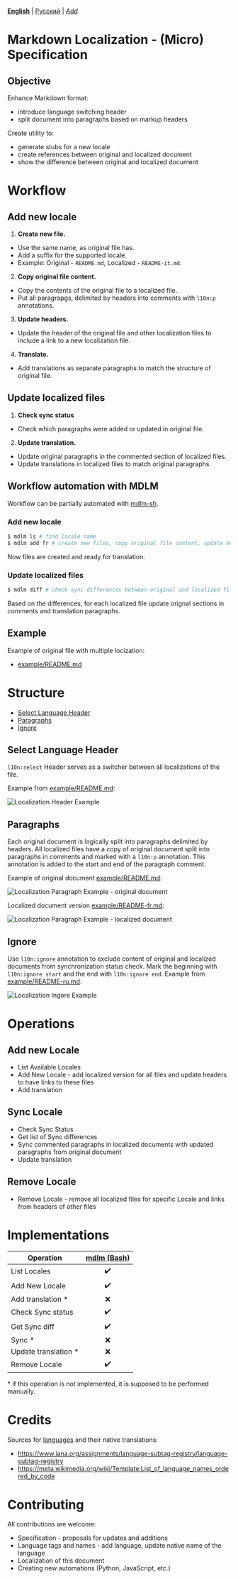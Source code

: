 **[English](README.md)** | [Русский](README-ru.md) | *[Add](https://github.com/markdown-localization/markdown-localization-spec#workflow)* <!-- l10n:select -->

# Markdown Localization - (Micro) Specification

## Objective

Enhance Markdown format:
* introduce language switching header
* split document into paragraphs based on markup headers

Create utility to:
* generate stubs for a new locale
* create references between original and localized document
* show the difference between original and localized document

# Workflow

## Add new locale

1. **Create new file.** 
* Use the same name, as original file has.
* Add a suffix for the supported locale.
* Example: Original - `README.md`, Localized - `README-it.md`.

2. **Copy original file content.**
* Copy the contents of the original file to a localized file.
* Put all paragrapgs, delimited by headers into comments with `l10n:p` annotations.

3. **Update headers.**
* Update the header of the original file and other localization files to include a link to a new localization file.

4. **Translate.**
* Add translations as separate paragraphs to match the structure of original file.

## Update localized files

1. **Check sync status**
* Check which paragraphs were added or updated in original file.

2. **Update translation.**
* Update original paragraphs in the commented section of localized files.
* Update translations in localized files to match original paragraphs

## Workflow automation with MDLM

Workflow can be partially automated with [mdlm-sh](https://github.com/markdown-localization/mdlm-sh).

### Add new locale

```sh
$ mdlm ls # find locale name
$ mdlm add fr # create new files, copy original file content, update headers.
```
Now files are created and ready for translation.

### Update localized files

```sh
$ mdlm diff # check sync differences between original and localized files.
```
Based on the differences, for each localized file update orignal sections in comments and translation paragraphs.

## Example
Example of original file with multiple locization:
* [example/README.md](example/README.md)

# Structure

- [Select Language Header](#select-language-header)
- [Paragraphs](#paragraphs)
- [Ignore](#ignore)

## Select Language Header

`l10n:select` Header serves as a switcher between all localizations of the file.

Example from [example/README.md](example/README-es.md):

![Localization Header Example](https://raw.githubusercontent.com/markdown-localization/markdown-localization-spec/assets/example-header.png)

## Paragraphs

Each original document is logically split into paragraphs delimited by headers. All localized files have a copy of original document split into paragraphs in comments and marked with a `l10n:p` annotation. This annotation is added to the start and end of the paragraph comment.

Example of original document [example/README.md](example/README.md):

![Localization Paragraph Example - original document](https://raw.githubusercontent.com/markdown-localization/markdown-localization-spec/assets/example-paragraph-original.png)

Localized document version [example/README-fr.md](example/README-fr.md):

![Localization Paragraph Example - localized document](https://raw.githubusercontent.com/markdown-localization/markdown-localization-spec/assets/example-paragraph-localized.png)

## Ignore

Use `l10n:ignore` annotation to exclude content of original and localized documents from synchronization status check. Mark the beginning with `l10n:ignore start` and the end with `l10n:ignore end`. Example from [example/README-ru.md](example/README-ru.md):

![Localization Ingore Example](https://raw.githubusercontent.com/markdown-localization/markdown-localization-spec/assets/example-ignore.png)

# Operations

## Add new Locale

* List Available Locales
* Add New Locale - add localized version for all files and update headers to have links to these files
* Add translation

## Sync Locale

* Check Sync Status
* Get list of Sync differences
* Sync commented paragraphs in localized documents with updated paragraphs from original document
* Update translation

## Remove Locale

* Remove Locale - remove all localized files for specific Locale and links from headers of other files

# Implementations

| Operation            | [mdlm (Bash)](https://github.com/markdown-localization/mdlm-sh) |
| -------------------- | :-----------------------------------------------------: |
| List Locales         | :heavy_check_mark:                                      |
| Add New Locale       | :heavy_check_mark:                                      |
| Add translation *    | :x:                                                     |
| Check Sync status    | :heavy_check_mark:                                      |
| Get Sync diff        | :heavy_check_mark:                                      |
| Sync *               | :x:                                                     |
| Update translation * | :x:                                                     |
| Remove Locale        | :heavy_check_mark:                                      |

\* if this operation is not implemented, it is supposed to be performed manually.

# Credits

Sources for [languages](languages.txt) and their native translations:
* https://www.iana.org/assignments/language-subtag-registry/language-subtag-registry
* https://meta.wikimedia.org/wiki/Template:List_of_language_names_ordered_by_code

# Contributing

All contributions are welcome:
* Specification - proposals for updates and additions
* Language tags and names - add language, update native name of the language
* Localization of this document
* Creating new automations (Python, JavaScript, etc.)